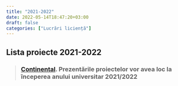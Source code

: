 ```yaml
---
title: "2021-2022"
date: 2022-05-14T18:47:20+03:00
draft: false
categories: ["Lucrări liciență"]
---
```

## Lista proiecte 2021-2022
>### [Continental](https://drive.google.com/file/d/1ZmuWrHEW3l9adg9YP2wx5sQb2f3C74LC/view?usp=sharing). Prezentările proiectelor vor avea loc la începerea anului universitar 2021/2022

